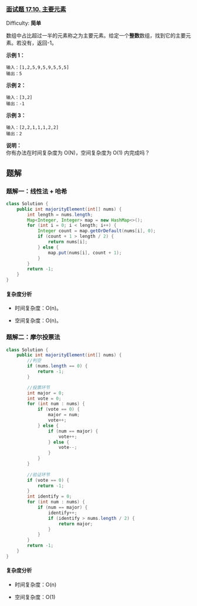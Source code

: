### [面试题 17.10\. 主要元素](https://leetcode-cn.com/problems/find-majority-element-lcci/)

Difficulty: **简单**


数组中占比超过一半的元素称之为主要元素。给定一个**整数**数组，找到它的主要元素。若没有，返回-1。

**示例 1：**

```
输入：[1,2,5,9,5,9,5,5,5]
输出：5
```

**示例 2：**

```
输入：[3,2]
输出：-1
```

**示例 3：**

```
输入：[2,2,1,1,1,2,2]
输出：2
```

**说明：**  
你有办法在时间复杂度为 O(N)，空间复杂度为 O(1) 内完成吗？


## 题解

### 题解一：线性法 + 哈希

```java
class Solution {
    public int majorityElement(int[] nums) {
        int length = nums.length;
        Map<Integer, Integer> map = new HashMap<>();
        for (int i = 0; i < length; i++) {
            Integer count = map.getOrDefault(nums[i], 0);
            if (count + 1 > length / 2) {
                return nums[i];
            } else {
                map.put(nums[i], count + 1);
            }
        }
        return -1;
    }
}
```

#### 复杂度分析

- 时间复杂度：O(n)。

- 空间复杂度：O(n)。

### 题解二：摩尔投票法

```java
class Solution {
    public int majorityElement(int[] nums) {
        //判空
        if (nums.length == 0) {
            return -1;
        }

        //投票环节
        int major = 0;
        int vote = 0;
        for (int num : nums) {
            if (vote == 0) {
                major = num;
                vote++;
            } else {
                if (num == major) {
                    vote++;
                } else {
                    vote--;
                }
            }
        }
        
        //验证环节
        if (vote == 0) {
            return -1;
        }
        int identify = 0;
        for (int num : nums) {
            if (num == major) {
                identify++;
                if (identify > nums.length / 2) {
                    return major;
                }
            }
        }
        return -1;
    }
}
```

#### 复杂度分析

- 时间复杂度：O(n)

- 空间复杂度：O(1)
